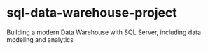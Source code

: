 # sql-data-warehouse-project
Building a modern Data Warehouse with SQL Server, including data modeling and analytics
